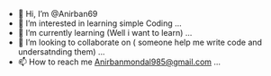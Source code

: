 - 👋 Hi, I’m @Anirban69
- 👀 I’m interested in learning simple Coding   ...
- 🌱 I’m currently learning (Well i want to learn)  ...
- 💞️ I’m looking to collaborate on ( someone help me write code and undersatnding them) ...
- 📫 How to reach me Anirbanmondal985@gmail.com ...

<!---
Anirban69/Anirban69 is a ✨ special ✨ repository because its `README.md` (this file) appears on your GitHub profile.
You can click the Preview link to take a look at your changes.
--->
